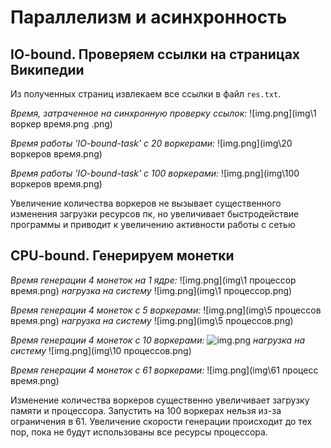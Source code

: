 # Параллелизм и асинхронность

## IO-bound. Проверяем ссылки на страницах Википедии

Из полученных страниц извлекаем все ссылки в файл `res.txt`.

*Время, затраченное на синхронную проверку ссылок:*
![img.png](img\1 воркер время.png .png)

*Время работы 'IO-bound-task' с 20 воркерами:*
![img.png](img\20 воркеров время.png)

*Время работы 'IO-bound-task' с 100 воркерами:*
![img.png](img\100 воркеров время.png)

Увеличение количества воркеров не вызывает существенного изменения загрузки ресурсов пк, но
увеличивает быстродействие программы и приводит к увеличению активности работы с сетью

## CPU-bound. Генерируем монетки

*Время генерации 4 монеток на 1 ядре:*
![img.png](img\1 процессор время.png)
*нагрузка на систему*
![img.png](img\1 процессор.png)

*Время генерации 4 монеток с 5 воркерами:*
![img.png](img\5 процессов время.png)
*нагрузка на систему*
![img.png](img\5 процессов.png)

*Время генерации 4 монеток с 10 воркерами:*
![img.png](scrins/scrin9.png)
*нагрузка на систему*
![img.png](img\10 процессов.png)

*Время генерации 4 монеток с 61 воркерами:*
![img.png](img\61 процесс время.png)

Изменение количества воркеров существенно увеличивает загрузку памяти и процессора. Запустить на 100 воркерах нельзя
из-за ограничения в 61. Увеличение скорости генерации происходит до тех пор, пока не будут использованы все ресурсы
процессора.
